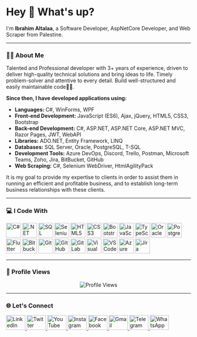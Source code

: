<!---
ibrahimtalaa04/ibrahimtalaa04 is a ✨ special ✨ repository because its `README.md` (this file) appears on your GitHub profile.
You can click the Preview link to take a look at your changes.
--->

<h1 align="left">Hey 👋 What's up?</h1>

<p align="left">I'm <strong>Ibrahim Altalaa</strong>, a Software Developer, AspNetCore Developer, and Web Scraper from Palestine.</p>

---

### 🧑‍💻 About Me
Talented and Professional developer with 3+ years of experience, driven to deliver high-quality technical solutions and bring ideas to life. Timely problem-solver and attentive to every detail. Build well-structured and easily maintainable code👌🏼.

**Since then, I have developed applications using:**

- **Languages:** C#, WinForms, WPF
- **Front-end Development:** JavaScript (ES6), Ajax, jQuery, HTML5, CSS3, Bootstrap
- **Back-end Development:** C#, ASP.NET, ASP.NET Core, ASP.NET MVC, Razor Pages, JWT, WebAPI
- **Libraries:** ADO.NET, Entity Framework, LINQ
- **Databases:** SQL Server, Oracle, PostgreSQL, T-SQL
- **Development Tools:** Azure DevOps, Discord, Trello, Postman, Microsoft Teams, Zoho, Jira, BitBucket, GitHub
- **Web Scraping:** C#, Selenium WebDriver, HtmlAgilityPack

It is my goal to provide my expertise to clients in order to assist them in running an efficient and profitable business, and to establish long-term business relationships with these clients.

---

### 💻 I Code With

<div align="left">
  <img src="https://cdn.jsdelivr.net/gh/devicons/devicon/icons/csharp/csharp-original.svg" height="40" alt="C#" />
  <img src="https://cdn.jsdelivr.net/gh/devicons/devicon/icons/dotnetcore/dotnetcore-original.svg" height="40" alt=".NET Core" />
  <img src="https://cdn.jsdelivr.net/gh/devicons/devicon/icons/microsoftsqlserver/microsoftsqlserver-plain-wordmark.svg" height="40" alt="SQL Server" />
  <img src="https://cdn.jsdelivr.net/gh/devicons/devicon/icons/selenium/selenium-original.svg" height="40" alt="Selenium" />
  <img src="https://cdn.jsdelivr.net/gh/devicons/devicon/icons/html5/html5-original-wordmark.svg" height="40" alt="HTML5" />
  <img src="https://cdn.jsdelivr.net/gh/devicons/devicon/icons/css3/css3-original.svg" height="40" alt="CSS3" />
  <img src="https://cdn.jsdelivr.net/gh/devicons/devicon/icons/bootstrap/bootstrap-original-wordmark.svg" height="40" alt="Bootstrap" />
  <img src="https://cdn.jsdelivr.net/gh/devicons/devicon/icons/javascript/javascript-original.svg" height="40" alt="JavaScript" />
  <img src="https://cdn.jsdelivr.net/gh/devicons/devicon/icons/typescript/typescript-original.svg" height="40" alt="TypeScript" />
  <img src="https://cdn.jsdelivr.net/gh/devicons/devicon/icons/oracle/oracle-original.svg" height="40" alt="Oracle" />
  <img src="https://cdn.jsdelivr.net/gh/devicons/devicon/icons/postgresql/postgresql-original-wordmark.svg" height="40" alt="PostgreSQL" />
  <img src="https://cdn.jsdelivr.net/gh/devicons/devicon/icons/flutter/flutter-original.svg" height="40" alt="Flutter" />
  <img src="https://cdn.jsdelivr.net/gh/devicons/devicon/icons/bitbucket/bitbucket-original-wordmark.svg" height="40" alt="Bitbucket" />
  <img src="https://cdn.jsdelivr.net/gh/devicons/devicon/icons/git/git-original-wordmark.svg" height="40" alt="Git" />
  <img src="https://cdn.jsdelivr.net/gh/devicons/devicon/icons/github/github-original-wordmark.svg" height="40" alt="GitHub" />
  <img src="https://cdn.jsdelivr.net/gh/devicons/devicon/icons/gitlab/gitlab-original-wordmark.svg" height="40" alt="GitLab" />
  <img src="https://cdn.jsdelivr.net/gh/devicons/devicon/icons/visualstudio/visualstudio-plain-wordmark.svg" height="40" alt="Visual Studio" />
  <img src="https://cdn.jsdelivr.net/gh/devicons/devicon/icons/vscode/vscode-original-wordmark.svg" height="40" alt="VS Code" />
  <img src="https://cdn.jsdelivr.net/gh/devicons/devicon/icons/azure/azure-original.svg" height="40" alt="Azure" />
  <img src="https://cdn.jsdelivr.net/gh/devicons/devicon/icons/jira/jira-original.svg" height="40" alt="Jira" />
</div>

---

### 👀 Profile Views
<div align="center">
  <img src="https://profile-counter.glitch.me/ibrahimtalaa04/count.svg?" alt="Profile Views" />
</div>

---

### 🌐 Let's Connect

<div align="left">
  <a href="https://www.linkedin.com/in/ibrahimtalaa04" target="_blank">
    <img src="https://raw.githubusercontent.com/maurodesouza/profile-readme-generator/master/src/assets/icons/social/linkedin/default.svg" width="52" height="40" alt="LinkedIn" />
  </a>
  <a href="https://twitter.com/ibrahimtalaa04" target="_blank">
    <img src="https://raw.githubusercontent.com/maurodesouza/profile-readme-generator/master/src/assets/icons/social/twitter/default.svg" width="52" height="40" alt="Twitter" />
  </a>
  <a href="https://www.youtube.com/channel/UCZF7zHI4wOTHzZgLDIT3JTg" target="_blank">
    <img src="https://raw.githubusercontent.com/maurodesouza/profile-readme-generator/master/src/assets/icons/social/youtube/default.svg" width="52" height="40" alt="YouTube" />
  </a>
  <a href="https://www.instagram.com/ibrahimtalaa04/" target="_blank">
    <img src="https://raw.githubusercontent.com/maurodesouza/profile-readme-generator/master/src/assets/icons/social/instagram/default.svg" width="52" height="40" alt="Instagram" />
  </a>
  <a href="https://facebook.com/ibrahimtalaa04/" target="_blank">
    <img src="https://raw.githubusercontent.com/maurodesouza/profile-readme-generator/master/src/assets/icons/social/facebook/default.svg" width="52" height="40" alt="Facebook" />
  </a>
  <a href="mailto:ibrahimtalaa04@gmail.com" target="_blank">
    <img src="https://raw.githubusercontent.com/maurodesouza/profile-readme-generator/master/src/assets/icons/social/gmail/default.svg" width="52" height="40" alt="Gmail" />
  </a>
  <a href="https://t.me/ibrahimtalaa04" target="_blank">
    <img src="https://raw.githubusercontent.com/maurodesouza/profile-readme-generator/master/src/assets/icons/social/telegram/default.svg" width="52" height="40" alt="Telegram" />
  </a>
  <a href="https://wa.me/+970568697964" target="_blank">
    <img src="https://raw.githubusercontent.com/maurodesouza/profile-readme-generator/master/src/assets/icons/social/whatsapp/default.svg" width="52" height="40" alt="WhatsApp" />
  </a>
</div>
